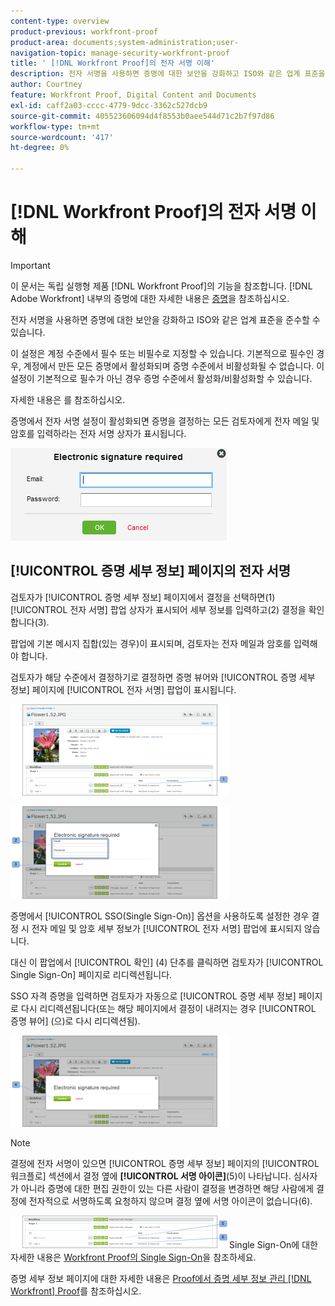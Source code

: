 ```yaml
---
content-type: overview
product-previous: workfront-proof
product-area: documents;system-administration;user-
navigation-topic: manage-security-workfront-proof
title: ' [!DNL Workfront Proof]의 전자 서명 이해'
description: 전자 서명을 사용하면 증명에 대한 보안을 강화하고 ISO와 같은 업계 표준을 준수할 수 있습니다.
author: Courtney
feature: Workfront Proof, Digital Content and Documents
exl-id: caff2a03-cccc-4779-9dcc-3362c527dcb9
source-git-commit: 405523606094d4f8553b0aee544d71c2b7f97d86
workflow-type: tm+mt
source-wordcount: '417'
ht-degree: 0%

---
```


# [!DNL Workfront Proof]의 전자 서명 이해

>[!IMPORTANT]
>
>이 문서는 독립 실행형 제품 [!DNL Workfront Proof]의 기능을 참조합니다. [!DNL Adobe Workfront] 내부의 증명에 대한 자세한 내용은 [증명](../../../review-and-approve-work/proofing/proofing.md)을 참조하십시오.

전자 서명을 사용하면 증명에 대한 보안을 강화하고 ISO와 같은 업계 표준을 준수할 수 있습니다.

이 설정은 계정 수준에서 필수 또는 비필수로 지정할 수 있습니다. 기본적으로 필수인 경우, 계정에서 만든 모든 증명에서 활성화되며 증명 수준에서 비활성화될 수 없습니다. 이 설정이 기본적으로 필수가 아닌 경우 증명 수준에서 활성화/비활성화할 수 있습니다.

자세한 내용은 를 참조하십시오.

증명에서 전자 서명 설정이 활성화되면 증명을 결정하는 모든 검토자에게 전자 메일 및 암호를 입력하라는 전자 서명 상자가 표시됩니다.

![Electronic_sig_required_box.png](assets/electronic-sig-required-box.png)

## [!UICONTROL 증명 세부 정보] 페이지의 전자 서명

검토자가 [!UICONTROL 증명 세부 정보] 페이지에서 결정을 선택하면(1) [!UICONTROL 전자 서명] 팝업 상자가 표시되어 세부 정보를 입력하고(2) 결정을 확인합니다(3).

팝업에 기본 메시지 집합(있는 경우)이 표시되며, 검토자는 전자 메일과 암호를 입력해야 합니다.

검토자가 해당 수준에서 결정하기로 결정하면 증명 뷰어와 [!UICONTROL 증명 세부 정보] 페이지에 [!UICONTROL 전자 서명] 팝업이 표시됩니다.

![Electronic_Signature_-_Proof_Details.png](assets/electronic-signature---proof-details-350x146.png)

![Electronic_Signature_-_Proof_Details_2.png](assets/electronic-signature---proof-details-2-350x148.png)

증명에서 [!UICONTROL SSO(Single Sign-On)] 옵션을 사용하도록 설정한 경우 결정 시 전자 메일 및 암호 세부 정보가 [!UICONTROL 전자 서명] 팝업에 표시되지 않습니다.

대신 이 팝업에서 [!UICONTROL 확인] (4) 단추를 클릭하면 검토자가 [!UICONTROL Single Sign-On] 페이지로 리디렉션됩니다.

SSO 자격 증명을 입력하면 검토자가 자동으로 [!UICONTROL 증명 세부 정보] 페이지로 다시 리디렉션됩니다(또는 해당 페이지에서 결정이 내려지는 경우 [!UICONTROL 증명 뷰어] (으)로 다시 리디렉션됨).

![Electronic_Signature_SSO_-_Proof_Details_3.png](assets/electronic-signature-sso---proof-details-3-350x146.png)

>[!NOTE]
>
> 결정에 전자 서명이 있으면 [!UICONTROL 증명 세부 정보] 페이지의 [!UICONTROL 워크플로] 섹션에서 결정 옆에 **[!UICONTROL 서명 아이콘]**(5)이 나타납니다. 심사자가 아니라 증명에 대한 편집 권한이 있는 다른 사람이 결정을 변경하면 해당 사람에게 결정에 전자적으로 서명하도록 요청하지 않으며 결정 옆에 서명 아이콘이 없습니다(6).

![Electronic_Signature_icon.png](assets/electronic-signature-icon-350x52.png)Single Sign-On에 대한 자세한 내용은 [Workfront Proof의 Single Sign-On](../../../workfront-proof/wp-acct-admin/managing-security/single-sign-on-overview.md)을 참조하세요.

증명 세부 정보 페이지에 대한 자세한 내용은 [Proof에서 증명 세부 정보 관리 [!DNL Workfront] Proof](../../../workfront-proof/wp-work-proofsfiles/manage-your-work/manage-proof-details.md)를 참조하십시오.
